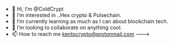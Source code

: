 - 👋 Hi, I’m @ColdCrypt
- 👀 I’m interested in ..Hex crypto & Pulsechain.
- 🌱 I’m currently learning as much as l can about blockchain tech.
- 💞️ I’m looking to collaborate on anything cool.
- 📫 How to reach me kentscrypto@protonmail.com
--->
